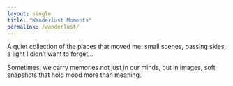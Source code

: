 ```yaml
---
layout: single
title: "Wanderlust Moments"
permalink: /wanderlust/
---
```


A quiet collection of the places that moved me: small scenes, passing skies, a light I didn’t want to forget...

Sometimes, we carry memories not just in our minds, but in images, soft snapshots that hold mood more than meaning.
